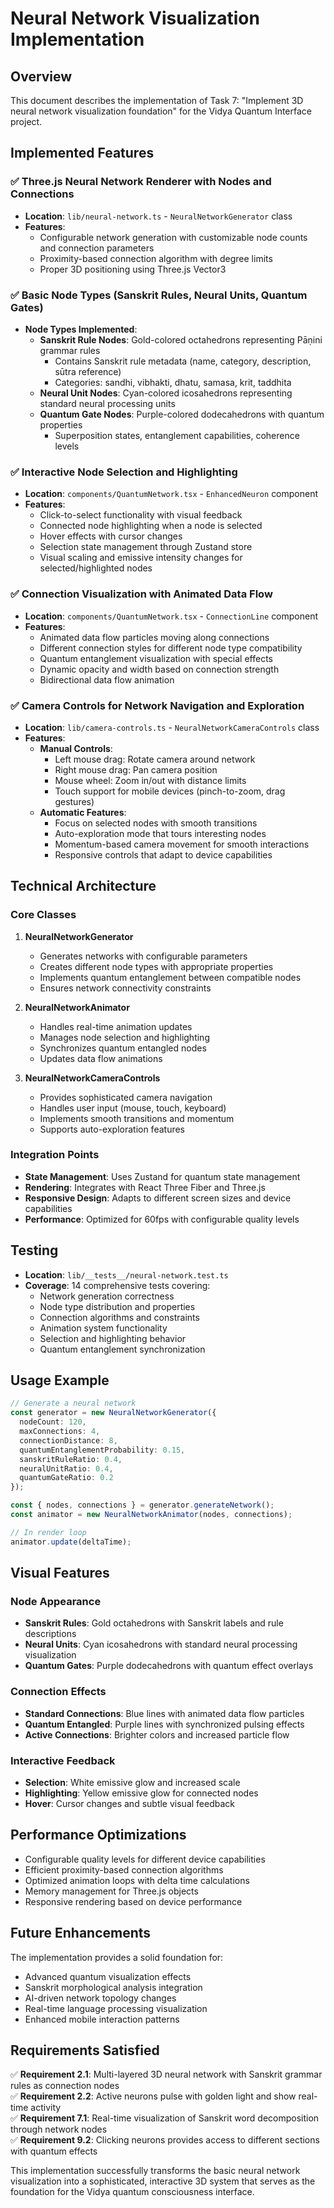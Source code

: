 # Neural Network Visualization Implementation

## Overview

This document describes the implementation of Task 7: "Implement 3D neural network visualization foundation" for the Vidya Quantum Interface project.

## Implemented Features

### ✅ Three.js Neural Network Renderer with Nodes and Connections
- **Location**: `lib/neural-network.ts` - `NeuralNetworkGenerator` class
- **Features**:
  - Configurable network generation with customizable node counts and connection parameters
  - Proximity-based connection algorithm with degree limits
  - Proper 3D positioning using Three.js Vector3

### ✅ Basic Node Types (Sanskrit Rules, Neural Units, Quantum Gates)
- **Node Types Implemented**:
  - **Sanskrit Rule Nodes**: Gold-colored octahedrons representing Pāṇini grammar rules
    - Contains Sanskrit rule metadata (name, category, description, sūtra reference)
    - Categories: sandhi, vibhakti, dhatu, samasa, krit, taddhita
  - **Neural Unit Nodes**: Cyan-colored icosahedrons representing standard neural processing units
  - **Quantum Gate Nodes**: Purple-colored dodecahedrons with quantum properties
    - Superposition states, entanglement capabilities, coherence levels

### ✅ Interactive Node Selection and Highlighting
- **Location**: `components/QuantumNetwork.tsx` - `EnhancedNeuron` component
- **Features**:
  - Click-to-select functionality with visual feedback
  - Connected node highlighting when a node is selected
  - Hover effects with cursor changes
  - Selection state management through Zustand store
  - Visual scaling and emissive intensity changes for selected/highlighted nodes

### ✅ Connection Visualization with Animated Data Flow
- **Location**: `components/QuantumNetwork.tsx` - `ConnectionLine` component
- **Features**:
  - Animated data flow particles moving along connections
  - Different connection styles for different node type compatibility
  - Quantum entanglement visualization with special effects
  - Dynamic opacity and width based on connection strength
  - Bidirectional data flow animation

### ✅ Camera Controls for Network Navigation and Exploration
- **Location**: `lib/camera-controls.ts` - `NeuralNetworkCameraControls` class
- **Features**:
  - **Manual Controls**:
    - Left mouse drag: Rotate camera around network
    - Right mouse drag: Pan camera position
    - Mouse wheel: Zoom in/out with distance limits
    - Touch support for mobile devices (pinch-to-zoom, drag gestures)
  - **Automatic Features**:
    - Focus on selected nodes with smooth transitions
    - Auto-exploration mode that tours interesting nodes
    - Momentum-based camera movement for smooth interactions
    - Responsive controls that adapt to device capabilities

## Technical Architecture

### Core Classes

1. **NeuralNetworkGenerator**
   - Generates networks with configurable parameters
   - Creates different node types with appropriate properties
   - Implements quantum entanglement between compatible nodes
   - Ensures network connectivity constraints

2. **NeuralNetworkAnimator**
   - Handles real-time animation updates
   - Manages node selection and highlighting
   - Synchronizes quantum entangled nodes
   - Updates data flow animations

3. **NeuralNetworkCameraControls**
   - Provides sophisticated camera navigation
   - Handles user input (mouse, touch, keyboard)
   - Implements smooth transitions and momentum
   - Supports auto-exploration features

### Integration Points

- **State Management**: Uses Zustand for quantum state management
- **Rendering**: Integrates with React Three Fiber and Three.js
- **Responsive Design**: Adapts to different screen sizes and device capabilities
- **Performance**: Optimized for 60fps with configurable quality levels

## Testing

- **Location**: `lib/__tests__/neural-network.test.ts`
- **Coverage**: 14 comprehensive tests covering:
  - Network generation correctness
  - Node type distribution and properties
  - Connection algorithms and constraints
  - Animation system functionality
  - Selection and highlighting behavior
  - Quantum entanglement synchronization

## Usage Example

```typescript
// Generate a neural network
const generator = new NeuralNetworkGenerator({
  nodeCount: 120,
  maxConnections: 4,
  connectionDistance: 8,
  quantumEntanglementProbability: 0.15,
  sanskritRuleRatio: 0.4,
  neuralUnitRatio: 0.4,
  quantumGateRatio: 0.2
});

const { nodes, connections } = generator.generateNetwork();
const animator = new NeuralNetworkAnimator(nodes, connections);

// In render loop
animator.update(deltaTime);
```

## Visual Features

### Node Appearance
- **Sanskrit Rules**: Gold octahedrons with Sanskrit labels and rule descriptions
- **Neural Units**: Cyan icosahedrons with standard neural processing visualization
- **Quantum Gates**: Purple dodecahedrons with quantum effect overlays

### Connection Effects
- **Standard Connections**: Blue lines with animated data flow particles
- **Quantum Entangled**: Purple lines with synchronized pulsing effects
- **Active Connections**: Brighter colors and increased particle flow

### Interactive Feedback
- **Selection**: White emissive glow and increased scale
- **Highlighting**: Yellow emissive glow for connected nodes
- **Hover**: Cursor changes and subtle visual feedback

## Performance Optimizations

- Configurable quality levels for different device capabilities
- Efficient proximity-based connection algorithms
- Optimized animation loops with delta time calculations
- Memory management for Three.js objects
- Responsive rendering based on device performance

## Future Enhancements

The implementation provides a solid foundation for:
- Advanced quantum visualization effects
- Sanskrit morphological analysis integration
- AI-driven network topology changes
- Real-time language processing visualization
- Enhanced mobile interaction patterns

## Requirements Satisfied

✅ **Requirement 2.1**: Multi-layered 3D neural network with Sanskrit grammar rules as connection nodes  
✅ **Requirement 2.2**: Active neurons pulse with golden light and show real-time activity  
✅ **Requirement 7.1**: Real-time visualization of Sanskrit word decomposition through network nodes  
✅ **Requirement 9.2**: Clicking neurons provides access to different sections with quantum effects  

This implementation successfully transforms the basic neural network visualization into a sophisticated, interactive 3D system that serves as the foundation for the Vidya quantum consciousness interface.